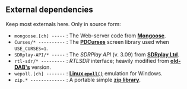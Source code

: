 ## External dependencies

Keep most externals here. Only in source form:
 * `mongoose.[ch] -----` : The Web-server code from **[Mongoose](https://www.cesanta.com/)**.
 * `Curses/* ----------` : The **[PDCurses](https://github.com/wmcbrine/PDCurses)** screen library used when `USE_CURSES=1`.
 * `SDRplay-API/* -----` : The *SDRPlay API* (v. 3.09) from **[SDRplay Ltd](https://www.sdrplay.com/)**.
 * `rtl-sdr/* ---------` : *RTLSDR* interface; heavily modified from **[old-DAB's](https://github.com/old-dab/rtlsdr/blob/master/src/)** version.
 * `wepoll.[ch] -------` : **[Linux `epoll()`](https://github.com/piscisaureus/wepoll)** emulation for Windows.
 * `zip.* -------------` : A portable simple **[zip library](https://github.com/kuba--/zip)**.
